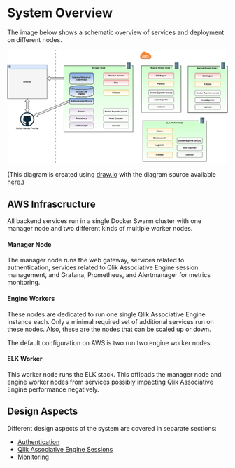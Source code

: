 # System Overview

The image below shows a schematic overview of services and deployment on different nodes.

![Data model](../images/system-overview.png)

(This diagram is created using [draw.io](https://www.draw.io/) with the diagram source available
[here](../images/system-overview.xml).)

## AWS Infrascructure

All backend services run in a single Docker Swarm cluster with one manager node and two different kinds of multiple
worker nodes.

#### Manager Node

The manager node runs the web gateway, services related to authentication, services related to Qlik Associative Engine session management, and Grafana, Prometheus, and Alertmanager for metrics monitoring.

#### Engine Workers

These nodes are dedicated to run one single Qlik Associative Engine instance each. Only a minimal required set of additional services
run on these nodes. Also, these are the nodes that can be scaled up or down.

The default configuration on AWS is two run two engine worker nodes.

#### ELK Worker

This worker node runs the ELK stack. This offloads the manager node and engine worker nodes from services possibly
impacting Qlik Associative Engine performance negatively.

## Design Aspects

Different design aspects of the system are covered in separate sections:

- [Authentication](./authentication.md)
- [Qlik Associative Engine Sessions](./qix-engine-sessions.md)
- [Monitoring](./monitoring.md)
